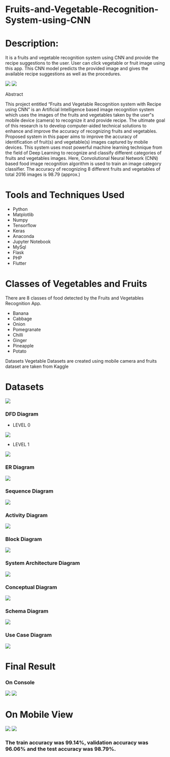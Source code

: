 # Fruits-and-Vegetable-Recognition-System-using-CNN

# Description:

It is a fruits and vegetable recognition system using CNN and provide the recipe suggestions to the user. User can click vegetable or fruit image using this app. This CNN model predicts the provided image and gives the available recipe suggestions as well as the procedures.

<img src="https://github.com/aditya2082/Fruits-and-Vegetable-Recognition-System-using-CNN-/blob/main/result/output8.png">

<img src="https://github.com/aditya2082/Fruits-and-Vegetable-Recognition-System-using-CNN-/blob/main/result/output9.png">

Abstract

This project entitled “Fruits and Vegetable Recognition system with Recipe using CNN” is an Artificial Intelligence based image recognition system which uses the images of the fruits and vegetables taken by the user‟s mobile device (camera) to recognize it and provide recipe. The ultimate goal of this research is to develop computer-aided technical solutions to enhance and improve the accuracy of recognizing fruits and vegetables. Proposed system in this paper aims to improve the accuracy of identification of fruit(s) and vegetable(s) images captured by mobile devices. This system uses most powerful machine learning technique from the field of Deep Learning to recognize and classify different categories of fruits and vegetables images. Here, Convolutional Neural Network (CNN) based food image recognition algorithm is used to train an image category classifier. The accuracy of recognizing 8 different fruits and vegetables of total 2016 images is 98.79 (approx.)

# Tools and Techniques Used

* Python
* Matplotlib
* Numpy
* Tensorflow
* Keras
* Anaconda
* Jupyter Notebook
* MySql
* Flask
* PHP
* Flutter

# Classes of Vegetables and Fruits

There are 8 classes of food detected by the Fruits and Vegetables Recognition App.
* Banana
* Cabbage
* Onion
* Pomegranate
* Chilli
* Ginger
* Pineapple
* Potato

Datasets Vegetable Datasets are created using mobile camera and fruits dataset are taken from Kaggle

# Datasets

<img src="https://github.com/aditya2082/Fruits-and-Vegetable-Recognition-System-using-CNN-/blob/main/result/dataset.png">

### DFD Diagram

* LEVEL 0
<img src="https://github.com/aditya2082/Fruits-and-Vegetable-Recognition-System-using-CNN-/blob/main/result/level0DFD.png">

* LEVEL 1
<img src="https://github.com/aditya2082/Fruits-and-Vegetable-Recognition-System-using-CNN-/blob/main/result/level1DFD.png">

### ER Diagram

<img src="https://github.com/aditya2082/Fruits-and-Vegetable-Recognition-System-using-CNN-/blob/main/result/er_diagram.png">

### Sequence Diagram

<img src="https://github.com/aditya2082/Fruits-and-Vegetable-Recognition-System-using-CNN-/blob/main/result/sequence.png">

### Activity Diagram

<img src="https://github.com/aditya2082/Fruits-and-Vegetable-Recognition-System-using-CNN-/blob/main/result/activity.png">

### Block Diagram

<img src="https://github.com/aditya2082/Fruits-and-Vegetable-Recognition-System-using-CNN-/blob/main/result/block.png">

### System Architecture Diagram

<img src="https://github.com/aditya2082/Fruits-and-Vegetable-Recognition-System-using-CNN-/blob/main/result/architecture.png">

### Conceptual Diagram

<img src="https://github.com/aditya2082/Fruits-and-Vegetable-Recognition-System-using-CNN-/blob/main/result/conceptual.png">

### Schema Diagram

<img src="https://github.com/aditya2082/Fruits-and-Vegetable-Recognition-System-using-CNN-/blob/main/result/schema.png">

### Use Case Diagram

<img src="https://github.com/aditya2082/Fruits-and-Vegetable-Recognition-System-using-CNN-/blob/main/result/use_case.png">


# Final Result

### On Console

<img src="https://github.com/aditya2082/Fruits-and-Vegetable-Recognition-System-using-CNN-/blob/main/result/ginger.png">

<img src="https://github.com/aditya2082/Fruits-and-Vegetable-Recognition-System-using-CNN-/blob/main/result/ginger_result.png">

# On Mobile View

<img src="https://github.com/aditya2082/Fruits-and-Vegetable-Recognition-System-using-CNN-/blob/main/result/output8.png">

<img src="https://github.com/aditya2082/Fruits-and-Vegetable-Recognition-System-using-CNN-/blob/main/result/output9.png">

### The train accuracy was 99.14%, validation accuracy was 96.06% and the test accuracy was 98.79%.
